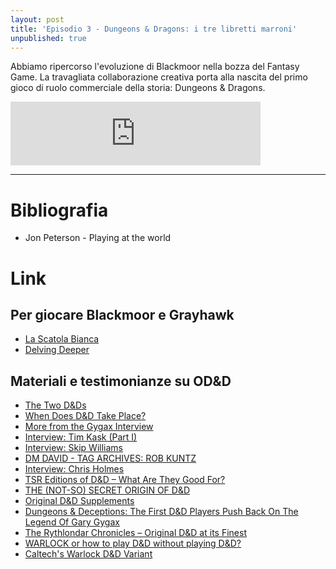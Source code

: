 ```yaml
---
layout: post
title: 'Episodio 3 - Dungeons & Dragons: i tre libretti marroni'
unpublished: true
---
```


Abbiamo ripercorso l'evoluzione di Blackmoor nella bozza del Fantasy Game. La travagliata collaborazione creativa porta alla nascita del primo gioco di ruolo commerciale della storia: Dungeons & Dragons. 

<iframe src="https://anchor.fm/itatranslationalliance/embed/episodes/Le-Origini-del-GDR---Episodio-3-Original-Dungeons--Dragons-e1d4cin" height="102px" width="400px" frameborder="0" scrolling="no"></iframe>

---

# Bibliografia

- Jon Peterson - Playing at the world

# Link

## Per giocare Blackmoor e Grayhawk

- [La Scatola Bianca](https://ita-translation-alliance.itch.io/la-scatola-bianca)
- [Delving Deeper](http://ddo.immersiveink.com/dd.html)

## Materiali e testimonianze su OD&D
- [The Two D&Ds](https://grognardia.blogspot.com/2008/06/two-d.html)
- [When Does D&D Take Place?](https://grognardia.blogspot.com/2020/12/when-does-d-take-place.html)
- [More from the Gygax Interview](https://grognardia.blogspot.com/2010/09/more-from-gygax-interview.html)
- [Interview: Tim Kask (Part I)](https://grognardia.blogspot.com/2008/09/interview-tim-kask-part-i.html)
- [Interview: Skip Williams](https://grognardia.blogspot.com/2009/06/interview-skip-williams.html)
- [DM DAVID - TAG ARCHIVES: ROB KUNTZ](https://dmdavid.com/tag/tag/rob-kuntz/  )
- [Interview: Chris Holmes](https://grognardia.blogspot.com/2020/09/interview-chris-holmes.html)
- [TSR Editions of D&D – What Are They Good For?](https://refereeingandreflection.wordpress.com/2016/01/11/tsr-editions-of-dd-what-are-they-good-for/)
- [THE (NOT-SO) SECRET ORIGIN OF D&D](https://dnd.wizards.com/articles/features/not-so-secret-origin-dd)
- [Original D&D Supplements](https://www.acaeum.com/ddindexes/setpages/supplements.html)
- [Dungeons & Deceptions: The First D&D Players Push Back On The Legend Of Gary Gygax](https://kotaku.com/dungeons-deceptions-the-first-d-d-players-push-back-1837516834)
- [The Rythlondar Chronicles – Original D&D at its Finest](https://smolderingwizard.com/2014/03/02/the-rythlondar-chronicles-original-dd-at-its-finest/)
- [WARLOCK or how to play D&D without playing D&D?](http://zenopusarchives.blogspot.com/2012/02/warlock-or-how-to-play-d-without.html?m=1)
- [Caltech's Warlock D&D Variant](https://blog.retroroleplaying.com/2012/05/caltechs-warlock-d-variant.html?m=1)